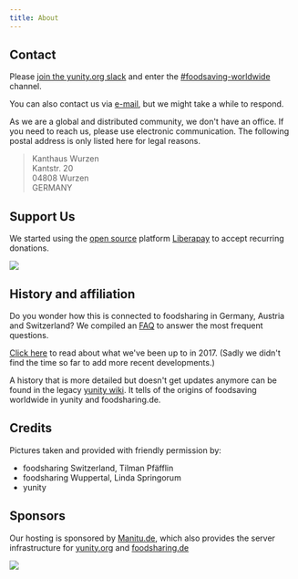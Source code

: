 ```yaml
---
title: About
---
```


## Contact

Please [join the yunity.org slack](https://slackin.yunity.org) and enter the [#foodsaving-worldwide](https://yunity.slack.com/messages/C15TDP2NM/) channel.

You can also contact us via [e-mail](mailto:info@foodsaving.world), but we might take a while to respond.

As we are a global and distributed community, we don't have an office. If you need to reach us, please use electronic communication. The following postal address is only listed here for legal reasons.

> Kanthaus Wurzen<br>
> Kantstr. 20<br>
> 04808 Wurzen<br>
> GERMANY<br>

## Support Us

We started using the [open source](https://github.com/liberapay/liberapay.com) platform [Liberapay](https://liberapay.com) to accept recurring donations.

[![](https://liberapay.com/assets/widgets/donate.svg)](https://liberapay.com/foodsaving.world/donate)

## History and affiliation

Do you wonder how this is connected to foodsharing in Germany, Austria and Switzerland? We compiled an [FAQ]() to answer the most frequent questions.

[Click here](../history) to read about what we've been up to in 2017. (Sadly we didn't find the time so far to add more recent developments.)

A history that is more detailed but doesn't get updates anymore can be found in the legacy [yunity wiki](https://yunity.atlassian.net/wiki/spaces/YUN/pages/4227494/1.+The+story+so+far). It tells of the origins of foodsaving worldwide in yunity and foodsharing.de.

## Credits

Pictures taken and provided with friendly permission by:
- foodsharing Switzerland, Tilman Pfäfflin
- foodsharing Wuppertal, Linda Springorum
- yunity

## Sponsors

Our hosting is sponsored by [Manitu.de](https://www.manitu.de/), which also provides the server infrastructure for [yunity.org](https://yunity.org) and [foodsharing.de](https://foodsharing.de)

![](https://foodsharing.de/img/manitu_logo.png)
